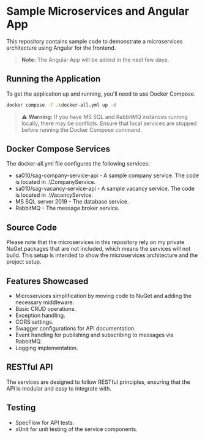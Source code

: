 # Sample Microservices and Angular App

This repository contains sample code to demonstrate a microservices architecture using Angular for the frontend.

>  **Note:** The Angular App will be added in the next few days.

## Running the Application

To get the application up and running, you'll need to use Docker Compose.

```bash
docker compose -f .\docker-all.yml up -d
```

> ⚠️ **Warning:**  If you have MS SQL and RabbitMQ instances running locally, there may be conflicts. Ensure that local services are stopped before running the Docker Compose command.

## Docker Compose Services

The docker-all.yml file configures the following services:

* sa010/sag-company-service-api - A sample company service. The code is located in .\CompanyService\.
* sa010/sag-vacancy-service-api - A sample vacancy service. The code is located in .\VacancyService\.
* MS SQL server 2019 - The database service.
* RabbitMQ - The message broker service.

## Source Code

Please note that the microservices in this repository rely on my private NuGet packages that are not included, which means the services will not build. This setup is intended to show the microservices architecture and the project setup.

## Features Showcased

* Microservices simplification by moving code to NuGet and adding the necessary middleware.
* Basic CRUD operations.
* Exception handling.
* CORS settings.
* Swagger configurations for API documentation.
* Event handling for publishing and subscribing to messages via RabbitMQ.
* Logging implementation.

## RESTful API

The services are designed to follow RESTful principles, ensuring that the API is modular and easy to integrate with.

## Testing

* SpecFlow for API tests.
* xUnit for unit testing of the service components.